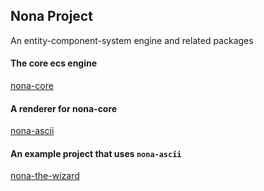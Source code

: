 ## Nona Project
An entity-component-system engine and related packages

#### The core ecs engine
[nona-core](./packages/nona-core)

#### A renderer for nona-core
[nona-ascii](./packages/nona-ascii)

#### An example project that uses `nona-ascii`
[nona-the-wizard](./packages/nona-the-wizard)
